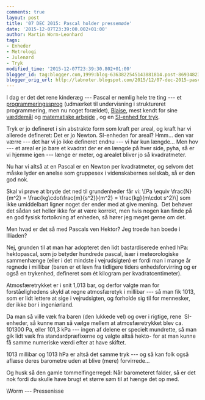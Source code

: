 ```yaml
---
comments: true
layout: post
title: '07 DEC 2015: Pascal holder pressemøde'
date: '2015-12-07T23:39:00.002+01:00'
author: Martin Worm-Leonhard
tags:
- Enheder
- Metrologi
- Julenørd
- Tryk
modified_time: '2015-12-07T23:39:30.802+01:00'
blogger_id: tag:blogger.com,1999:blog-6363822545143881814.post-8693482383520195732
blogger_orig_url: http://labnoter.blogspot.com/2015/12/07-dec-2015-pascal-holder-pressemde.html
---
```


I dag er det det rene kinderæg --- Pascal er nemlig hele tre ting --- et
[programmeringssprog](https://en.wikipedia.org/wiki/Pascal_(programming_language)) (udmærket
til undervisning i struktureret programmering, men nu noget forældet),
[Blaise](https://en.wikipedia.org/wiki/Blaise_Pascal), mest kendt for
sine [væddemål](https://en.wikipedia.org/wiki/Pascal%27s_Wager) og
[matematiske
arbejde](https://en.wikipedia.org/wiki/Pascal%27s_calculator) , og en
[SI-enhed for tryk](https://en.wikipedia.org/wiki/Pascal_(unit)).

Tryk er jo defineret i sin abstrakte form som kraft per areal, og kraft
har vi allerede defineret: Det er jo Newton. SI-enheden for areal?
Hmm... den var værre --- det har vi jo ikke defineret endnu --- vi har kun
længde... Men hov --- et areal er jo bare et kvadrat der er en længde på
hver side, pyha, så er vi hjemme igen --- længe er meter, og arealet
bliver jo så kvadratmeter.

Nu har vi altså at en Pascal er en Newton per kvadratmeter, og selvom
det måske lyder en anelse som gruppesex i videnskabernes selskab, så er
den god nok. 

Skal vi prøve at bryde det ned til grundenheder får vi:
\\[Pa \equiv \frac{N}{m^2} = \frac{kg\cdot\frac{m}{s^2}}{m^2} = \frac{kg}{m\cdot s^2}\\] som ikke umiddelbart ligner noget der ender
med at give mening.  Det behøver det sådan set heller ikke for at være
korrekt, men hvis nogen kan finde på en god fysisk fortolkning af
enheden, så hører jeg meget gerne om det.

Men hvad er det så med Pascals ven Hektor? Jeg troede han boede i
Illiaden? 

Nej, grunden til at man har adopteret den lidt bastardiserede
enhed hPa: hektopascal, som jo betyder hundrede pascal, især i
meteorologiske sammenhænge (eller i det mindste i vejrudsigten) er fordi
man i mange år regnede i millibar (baren er et levn fra tidligere
tiders enhedsforvirring og er også en trykenhed, defineret som ét
kilogram per kvadratcentimeter).

Atmosfæretrykket er i snit 1,013 bar, og derfor valgte man for
forståelighedens skyld at regne atmosfæretyk i millibar --- så man fik
1013, som er lidt lettere at sige i vejrudsigten, og forholde sig til
for mennesker, der ikke bor i ingeniørland.

Da man så ville væk fra baren (den lukkede vel) og over i rigtige, rene
 SI-enheder, så kunne man så vælge mellem at atmosfæretrykket blev ca.
101300 Pa, eller 101,3 kPa --- ingen af delene er specielt mundrette, så
man gik lidt væk fra standardpræfixerne og valgte altså hekto- for at
man kunne få samme numeriske værdi efter at have skiftet.

1013 millibar og 1013 hPa er altså det samme tryk --- og så kan folk også
aflæse deres barometre uden at blive (mere) forvirrede...

Og husk så den gamle tommelfingerregel: Når barometeret falder, så er
det nok fordi du skulle have brugt et større søm til at hænge det op
med.

\\Worm --- Pressenisse
